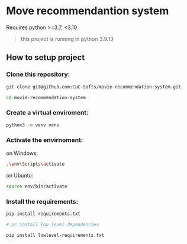 # Move recommendantion system
Requires python >=3.7, <3.10

> this project is running in python 3.9.13

## How to setup project

### Clone this repository:
```sh
git clone git@github.com:CuC-Softs/movie-recommendation-system.git

cd movie-recommendation-system
```


### Create a virtual enviroment:
```sh
python3 -m venv venv
```

### Activate the envirnoment:

on Windows:
```sh
.\env\Scripts\activate
```

on Ubuntu:
```sh
source env/bin/activate
```


### Install the requirements:

```sh
pip install requirements.txt

# or install low level dependencies

pip install lowlevel-requirements.txt
```
